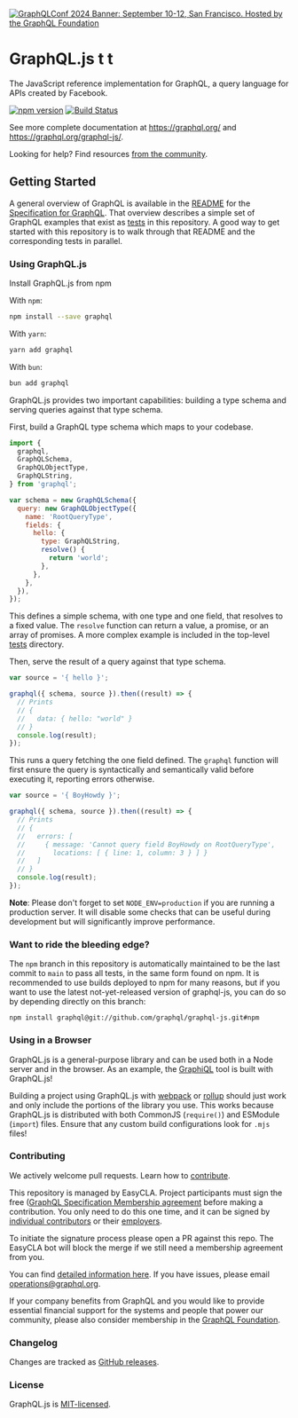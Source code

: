 [![GraphQLConf 2024 Banner: September 10-12, San Francisco. Hosted by the GraphQL Foundation](https://github.com/user-attachments/assets/2d048502-e5b2-4e9d-a02a-50b841824de6)](https://graphql.org/conf/2024/?utm_source=github&utm_medium=graphql_js&utm_campaign=readme)

# GraphQL.js t t

The JavaScript reference implementation for GraphQL, a query language for APIs created by Facebook.

[![npm version](https://badge.fury.io/js/graphql.svg)](https://badge.fury.io/js/graphql)
[![Build Status](https://github.com/graphql/graphql-js/workflows/CI/badge.svg?branch=main)](https://github.com/graphql/graphql-js/actions?query=branch%3Amain)

See more complete documentation at https://graphql.org/ and
https://graphql.org/graphql-js/.

Looking for help? Find resources [from the community](https://graphql.org/community/).

## Getting Started

A general overview of GraphQL is available in the
[README](https://github.com/graphql/graphql-spec/blob/main/README.md) for the
[Specification for GraphQL](https://github.com/graphql/graphql-spec). That overview
describes a simple set of GraphQL examples that exist as [tests](src/__tests__)
in this repository. A good way to get started with this repository is to walk
through that README and the corresponding tests in parallel.

### Using GraphQL.js

Install GraphQL.js from npm

With `npm`:

```sh
npm install --save graphql
```

With `yarn`:

```sh
yarn add graphql
```

With `bun`:

```sh
bun add graphql
```

GraphQL.js provides two important capabilities: building a type schema and
serving queries against that type schema.

First, build a GraphQL type schema which maps to your codebase.

```js
import {
  graphql,
  GraphQLSchema,
  GraphQLObjectType,
  GraphQLString,
} from 'graphql';

var schema = new GraphQLSchema({
  query: new GraphQLObjectType({
    name: 'RootQueryType',
    fields: {
      hello: {
        type: GraphQLString,
        resolve() {
          return 'world';
        },
      },
    },
  }),
});
```

This defines a simple schema, with one type and one field, that resolves
to a fixed value. The `resolve` function can return a value, a promise,
or an array of promises. A more complex example is included in the top-level [tests](src/__tests__) directory.

Then, serve the result of a query against that type schema.

```js
var source = '{ hello }';

graphql({ schema, source }).then((result) => {
  // Prints
  // {
  //   data: { hello: "world" }
  // }
  console.log(result);
});
```

This runs a query fetching the one field defined. The `graphql` function will
first ensure the query is syntactically and semantically valid before executing
it, reporting errors otherwise.

```js
var source = '{ BoyHowdy }';

graphql({ schema, source }).then((result) => {
  // Prints
  // {
  //   errors: [
  //     { message: 'Cannot query field BoyHowdy on RootQueryType',
  //       locations: [ { line: 1, column: 3 } ] }
  //   ]
  // }
  console.log(result);
});
```

**Note**: Please don't forget to set `NODE_ENV=production` if you are running a production server. It will disable some checks that can be useful during development but will significantly improve performance.

### Want to ride the bleeding edge?

The `npm` branch in this repository is automatically maintained to be the last
commit to `main` to pass all tests, in the same form found on npm. It is
recommended to use builds deployed to npm for many reasons, but if you want to use
the latest not-yet-released version of graphql-js, you can do so by depending
directly on this branch:

```
npm install graphql@git://github.com/graphql/graphql-js.git#npm
```

### Using in a Browser

GraphQL.js is a general-purpose library and can be used both in a Node server
and in the browser. As an example, the [GraphiQL](https://github.com/graphql/graphiql/)
tool is built with GraphQL.js!

Building a project using GraphQL.js with [webpack](https://webpack.js.org) or
[rollup](https://github.com/rollup/rollup) should just work and only include
the portions of the library you use. This works because GraphQL.js is distributed
with both CommonJS (`require()`) and ESModule (`import`) files. Ensure that any
custom build configurations look for `.mjs` files!

### Contributing

We actively welcome pull requests. Learn how to [contribute](./.github/CONTRIBUTING.md).

This repository is managed by EasyCLA. Project participants must sign the free ([GraphQL Specification Membership agreement](https://preview-spec-membership.graphql.org) before making a contribution. You only need to do this one time, and it can be signed by [individual contributors](http://individual-spec-membership.graphql.org/) or their [employers](http://corporate-spec-membership.graphql.org/).

To initiate the signature process please open a PR against this repo. The EasyCLA bot will block the merge if we still need a membership agreement from you.

You can find [detailed information here](https://github.com/graphql/graphql-wg/tree/main/membership). If you have issues, please email [operations@graphql.org](mailto:operations@graphql.org).

If your company benefits from GraphQL and you would like to provide essential financial support for the systems and people that power our community, please also consider membership in the [GraphQL Foundation](https://foundation.graphql.org/join).

### Changelog

Changes are tracked as [GitHub releases](https://github.com/graphql/graphql-js/releases).

### License

GraphQL.js is [MIT-licensed](./LICENSE).
